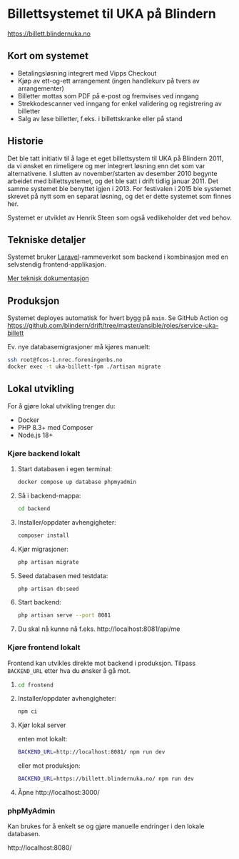 # Billettsystemet til UKA på Blindern

https://billett.blindernuka.no

## Kort om systemet

- Betalingsløsning integrert med Vipps Checkout
- Kjøp av ett-og-ett arrangement (ingen handlekurv på tvers av arrangementer)
- Billetter mottas som PDF på e-post og fremvises ved inngang
- Strekkodescanner ved inngang for enkel validering og registrering av billetter
- Salg av løse billetter, f.eks. i billettskranke eller på stand

## Historie

Det ble tatt initiativ til å lage et eget billettsystem til UKA på Blindern 2011,
da vi ønsket en rimeligere og mer integrert løsning enn det som var alternativene.
I slutten av november/starten av desember 2010 begynte arbeidet med billettsystemet,
og det ble satt i drift tidlig januar 2011. Det samme systemet ble benyttet igjen i 2013.
For festivalen i 2015 ble systemet skrevet på nytt som en separat løsning,
og det er dette systemet som finnes her.

Systemet er utviklet av Henrik Steen som også vedlikeholder det ved behov.

## Tekniske detaljer

Systemet bruker [Laravel](https://laravel.com/)-rammeverket som backend i
kombinasjon med en selvstendig frontend-applikasjon.

[Mer teknisk dokumentasjon](docs/index.md)

## Produksjon

Systemet deployes automatisk for hvert bygg på `main`. Se GitHub Action og
https://github.com/blindern/drift/tree/master/ansible/roles/service-uka-billett

Ev. nye databasemigrasjoner må kjøres manuelt:

```bash
ssh root@fcos-1.nrec.foreningenbs.no
docker exec -t uka-billett-fpm ./artisan migrate
```

## Lokal utvikling

For å gjøre lokal utvikling trenger du:

- Docker
- PHP 8.3+ med Composer
- Node.js 18+

### Kjøre backend lokalt

1. Start databasen i egen terminal:

   ```bash
   docker compose up database phpmyadmin
   ```

1. Så i backend-mappa:

   ```bash
   cd backend
   ```

1. Installer/oppdater avhengigheter:

   ```bash
   composer install
   ```

1. Kjør migrasjoner:

   ```bash
   php artisan migrate
   ```

1. Seed databasen med testdata:

   ```bash
   php artisan db:seed

1. Start backend:

   ```bash
   php artisan serve --port 8081
   ```

1. Du skal nå kunne nå f.eks. http://localhost:8081/api/me

### Kjøre frontend lokalt

Frontend kan utvikles direkte mot backend i produksjon. Tilpass `BACKEND_URL`
etter hva du ønsker å gå mot.

1. ```bash
   cd frontend
   ```

1. Installer/oppdater avhengigheter:

   ```bash
   npm ci
   ```

1. Kjør lokal server

   enten mot lokalt:

   ```bash
   BACKEND_URL=http://localhost:8081/ npm run dev
   ```

   eller mot produksjon:

   ```bash
   BACKEND_URL=https://billett.blindernuka.no/ npm run dev
   ```

1. Åpne http://localhost:3000/

### phpMyAdmin

Kan brukes for å enkelt se og gjøre manuelle endringer i den lokale databasen.

http://localhost:8080/

